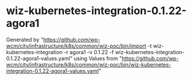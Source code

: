 # wiz-kubernetes-integration-0.1.22-agora1

Generated by "https://github.com/wp-wcm/city/infrastructure/k8s/common/wiz-poc/bin/import -t wiz-kubernetes-integration -r agora1 -v 0.1.22 -f wiz-kubernetes-integration-0.1.22-agora1-values.yaml"
using Values from "https://github.com/wp-wcm/city/infrastructure/k8s/common/wiz-poc/bin/wiz-kubernetes-integration-0.1.22-agora1-values.yaml"
